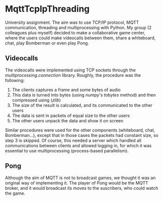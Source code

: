 # MqttTcpIpThreading
University assignment. The aim was to use TCP/IP protocol, MQTT communication, threading and multiprocessing with Python. My group (2 colleagues plus myself) decided to make a collaborative game center, where the users could make videocalls between them, share a whiteboard, chat, play Bomberman or even play Pong.


## Videocalls

The videocalls were implemented using TCP sockets through the *multiprocessing.connection* library. Roughly, the procedure was the following:
1. The clients captures a frame and some bytes of audio
2. This data is turned into bytes (using *numpy*'s *tobytes* method) and then compressed using (*zlib*)
3. The size of the result is calculated, and its communicated to the other users
4. The data is sent in packets of equal size to the other users
5. The other users unpack the data and show it on screen

Similar procedures were used for the other components (whiteboard, chat, Bomberman...), except that in those cases the packets had constant size, so step 3 is skipped. Of course, this needed a server which handled all communications between clients and allowed logging in, for which it was essential to use multiprocessing (process-based parallelism).

## Pong

Although the aim of MQTT is not to broadcast games, we thought it was an original way of implementing it. The player of Pong would be the MQTT broker, and it would broadcast its moves to the suscribers, who could watch the game.
